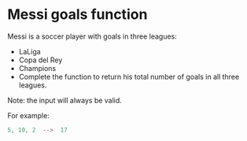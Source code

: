 # Messi goals function

Messi is a soccer player with goals in three leagues:

- LaLiga
- Copa del Rey
- Champions
- Complete the function to return his total number of goals in all three leagues.

Note: the input will always be valid.

For example:

```go
5, 10, 2  -->  17
```